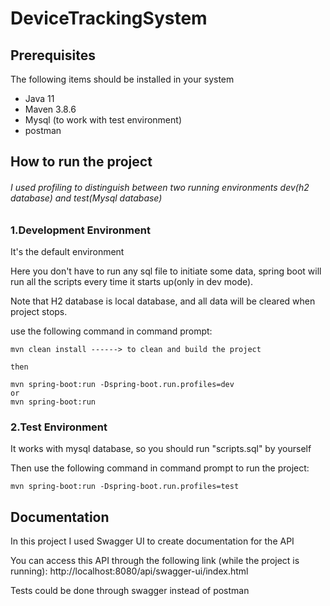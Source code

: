 # DeviceTrackingSystem
## Prerequisites
The following items should be installed in your system
  - Java 11
  - Maven 3.8.6
  - Mysql (to work with test environment)
  - postman
  
## How to run the project
  ######  I used profiling to distinguish between two running environments dev(h2 database) and test(Mysql database)
  ### 1.Development Environment
  It's the default environment
  
  Here you don't have to run any sql file to initiate some data, spring boot will run all the scripts every time it starts up(only in dev mode).
  
  Note that H2 database is local database, and all data will be cleared when project stops.
  
  use the following command in command prompt:
  
    mvn clean install ------> to clean and build the project
    
    then
    
    mvn spring-boot:run -Dspring-boot.run.profiles=dev
    or
    mvn spring-boot:run
  
  ### 2.Test Environment
  It works with mysql database, so you should run "scripts.sql" by yourself
  
  Then use the following command in command prompt to run the project:
  
    mvn spring-boot:run -Dspring-boot.run.profiles=test
  
  ## Documentation
  In this project I used Swagger UI to create documentation for the API
  
  You can access this API through the following link (while the project is running):
    http://localhost:8080/api/swagger-ui/index.html 
    
  Tests could be done through swagger instead of postman
